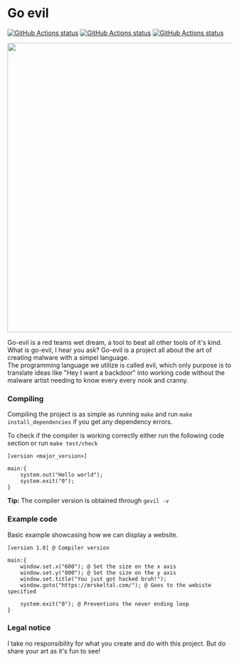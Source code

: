# Go evil

[<!--lint ignore no-dead-urls-->![GitHub Actions status](https://github.com/s9rA16Bf4/go-evil/workflows/Building%20on%20latest%20ubuntu/badge.svg)](https://github.com/s9rA16Bf4/go-evil/actions?workflow=Building+on+latest+ubuntu)
[<!--lint ignore no-dead-urls-->![GitHub Actions status](https://github.com/s9rA16Bf4/go-evil/workflows/Building%20on%20latest%20macos/badge.svg)](https://github.com/s9rA16Bf4/go-evil/actions?workflow=Building+on+latest+macos)
[<!--lint ignore no-dead-urls-->![GitHub Actions status](https://github.com/s9rA16Bf4/go-evil/workflows/Building%20on%20latest%20windows/badge.svg)](https://github.com/s9rA16Bf4/go-evil/actions?workflow=Building+on+latest+windows)

<img src="https://github.com/s9rA16Bf4/go-evil/blob/unstable/pictures/logo.png" width="650"/>

Go-evil is a red teams wet dream, a tool to beat all other tools of it's kind.<br>
What is go-evil, I hear you ask? Go-evil is a project all about the art of creating malware with a simpel language.<br>
The programming language we utilize is called evil, which only purpose is to translate ideas like "Hey I want a backdoor" into working code without the malware artist needing to know every every nook and cranny.<br> 

### Compiling
Compiling the project is as simple as running `make` and run `make install_dependencies` if you get any dependency errors.<br>

To check if the compiler is working correctly either run the following code section or run `make test/check`
```
[version <major_version>]

main:{
    system.out("Hello world");
    system.exit("0");
}
```
<b>Tip:</b> The compiler version is obtained through `gevil -v`

### Example code
Basic example showcasing how we can display a website.
```
[version 1.0] @ Compiler version

main:{
    window.set.x("600"); @ Set the size on the x axis
    window.set.y("800"); @ Set the size on the y axis
    window.set.title("You just got hacked bruh!");
    window.goto("https://mrskeltal.com/"); @ Goes to the webiste specified

    system.exit("0"); @ Preventions the never ending loop
}
```


### Legal notice
I take no responsibility for what you create and do with this project. But do share your art as it's fun to see!


